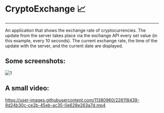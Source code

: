 # CryptoExchange  📈
-----------------
An application that shows the exchange rate of cryptocurrencies. 
The update from the server takes place via the exchange API every set value (in this example, every 10 seconds). 
The current exchange rate, the time of the update with the server, and the current date are displayed.

Some screenshots:
-----------------
![1](https://user-images.githubusercontent.com/11380960/226118434-92bb8969-82c9-440f-bf6d-a347628b8ff3.png)

A small video:
-----------------
https://user-images.githubusercontent.com/11380960/226118439-9d24b30c-ce2b-45eb-ac35-0e628e263a7d.mp4

